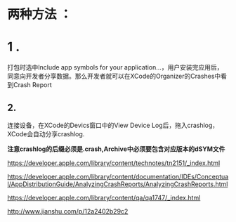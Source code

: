 # 两种方法 ：
# 1 .
打包时选中Include app symbols for your application…，用户安装完应用后，同意向开发者分享数据。那么开发者就可以在XCode的Organizer的Crashes中看到Crash Report
## 2.
连接设备，在XCode的Devics窗口中的View Device Log后，拖入crashlog，XCode会自动分享crashlog.

**注意crashlog的后缀必须是.crash,Archive中必须要包含对应版本的dSYM文件**

https://developer.apple.com/library/content/technotes/tn2151/_index.html

https://developer.apple.com/library/content/documentation/IDEs/Conceptual/AppDistributionGuide/AnalyzingCrashReports/AnalyzingCrashReports.html

https://developer.apple.com/library/content/qa/qa1747/_index.html

http://www.jianshu.com/p/12a2402b29c2
